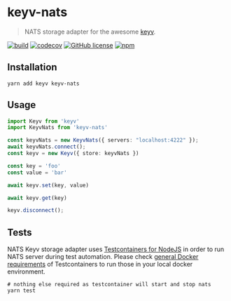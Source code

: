 # keyv-nats

> NATS storage adapter for the awesome [keyv](https://github.com/jaredwray/keyv).

[![build](https://github.com/gabel/keyv-nats/actions/workflows/tests.yaml/badge.svg)](https://github.com/gabel/keyv-nats/actions/workflows/tests.yaml)
[![codecov](https://codecov.io/gh/gabel/keyv-nats/branch/main/graph/badge.svg?token=bRzR3RyOXZ)](https://codecov.io/gh/gabel/keyv-nats)
[![GitHub license](https://img.shields.io/github/license/gabel/keyv-nats)](https://github.com/gabel/keyv-nats/blob/master/LICENSE)
[![npm](https://img.shields.io/npm/dm/@gabel/keyv-nats)](https://npmjs.com/package/@gabel/keyv-nats)

## Installation

```shell
yarn add keyv keyv-nats
```

## Usage

```typescript
import Keyv from 'keyv'
import KeyvNats from 'keyv-nats'

const keyvNats = new KeyvNats({ servers: "localhost:4222" });
await keyvNats.connect();
const keyv = new Keyv({ store: keyvNats })

const key = 'foo'
const value = 'bar'

await keyv.set(key, value)

await keyv.get(key)

keyv.disconnect();
```

## Tests

NATS Keyv storage adapter uses [Testcontainers for NodeJS](https://node.testcontainers.org/) in order to run 
NATS server during test automation. Please check [general Docker requirements](https://www.testcontainers.org/supported_docker_environment/) 
of Testcontainers to run those in your local docker environment.

```shell
# nothing else required as testcontainer will start and stop nats
yarn test
```
